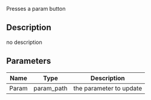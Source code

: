 Presses a param button



## Description
no description
## Parameters

<table>
<thead>
	<tr>
		<th>Name</th>
		<th>Type</th>
		<th>Description</th>
	</tr>
</thead>
<tr>
	<td>Param</td>
	<td><div class='bg-fuchsia-800 px-2 py-px text-white rounded-sm'>param_path</div></td>
	<td>the parameter to update</td>
</tr>
</table>